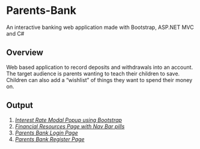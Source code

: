 # Parents-Bank
An interactive banking web application made with Bootstrap, ASP.NET MVC and C# 

## Overview

Web based application to record deposits and withdrawals into an account. The target audience is parents wanting to teach their children to save. Children can also add a “wishlist” of things they want to spend their money on.

## Output

1. [_Interest Rate Modal Popup using Bootstrap_](https://github.com/Nitin2392/Parents-Bank/blob/master/Images/InterestRate_PopUp.JPG)
2. [_Financial Resources Page with Nav Bar pills_](https://github.com/Nitin2392/Parents-Bank/blob/master/Images/FinancialResources_page.JPG)
3. [_Parents Bank Login Page_](https://github.com/Nitin2392/Parents-Bank/blob/master/Images/LoginPage.JPG)
4. [_Parents Bank Register Page_](https://github.com/Nitin2392/Parents-Bank/blob/master/Images/RegisterPage.JPG)

